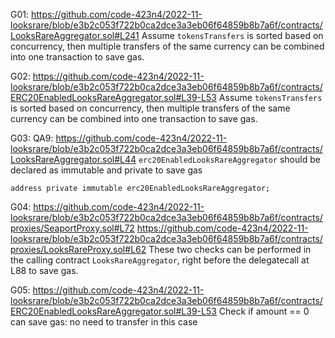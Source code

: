 G01: https://github.com/code-423n4/2022-11-looksrare/blob/e3b2c053f722b0ca2dce3a3eb06f64859b8b7a6f/contracts/LooksRareAggregator.sol#L241
Assume ``tokensTransfers`` is sorted based on concurrency, then multiple transfers of the same currency can be combined into one transaction to save gas.

G02: https://github.com/code-423n4/2022-11-looksrare/blob/e3b2c053f722b0ca2dce3a3eb06f64859b8b7a6f/contracts/ERC20EnabledLooksRareAggregator.sol#L39-L53
Assume ``tokensTransfers`` is sorted based on concurrency, then multiple transfers of the same currency can be combined into one transaction to save gas.

G03: QA9: https://github.com/code-423n4/2022-11-looksrare/blob/e3b2c053f722b0ca2dce3a3eb06f64859b8b7a6f/contracts/LooksRareAggregator.sol#L44
``erc20EnabledLooksRareAggregator`` should be declared as immutable and private to save gas
```
address private immutable erc20EnabledLooksRareAggregator;
```

G04: https://github.com/code-423n4/2022-11-looksrare/blob/e3b2c053f722b0ca2dce3a3eb06f64859b8b7a6f/contracts/proxies/SeaportProxy.sol#L72
https://github.com/code-423n4/2022-11-looksrare/blob/e3b2c053f722b0ca2dce3a3eb06f64859b8b7a6f/contracts/proxies/LooksRareProxy.sol#L62
These two checks can be performed in the calling contract ``LooksRareAggregator``, right before the delegatecall at L88 to save gas.

G05: https://github.com/code-423n4/2022-11-looksrare/blob/e3b2c053f722b0ca2dce3a3eb06f64859b8b7a6f/contracts/ERC20EnabledLooksRareAggregator.sol#L39-L53
Check if amount == 0 can save gas: no need to transfer in this case

